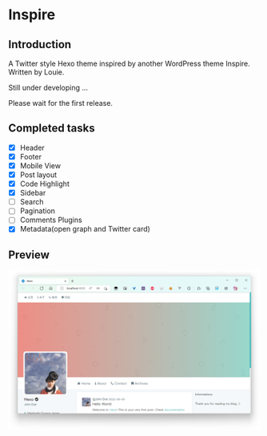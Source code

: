 # Inspire
## Introduction
 A Twitter style Hexo theme inspired by another WordPress theme Inspire. Written by Louie. 

 Still under developing ...

 Please wait for the first release.
## Completed tasks
* [x] Header
* [x] Footer
* [x] Mobile View
* [x] Post layout
* [x] Code Highlight
* [x] Sidebar
* [ ] Search
* [ ] Pagination
* [ ] Comments Plugins
* [x] Metadata(open graph and Twitter card)
## Preview
![Theme preview](source/images/preview.png)